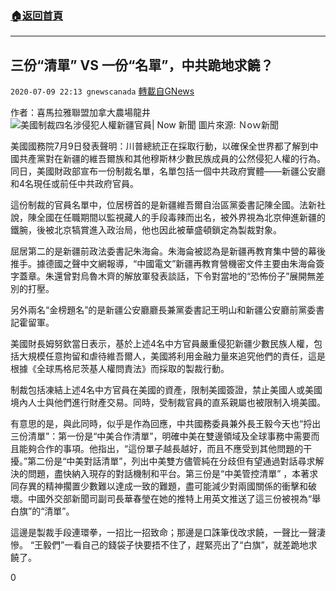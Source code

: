 ###  [:house:返回首頁](https://github.com/ourhimalayas/txt)
---

## 三份“清單” VS 一份“名單”，中共跪地求饒？
`2020-07-09 22:13 gnewscanada` [轉載自GNews](https://gnews.org/zh-hant/258949/)

作者：喜馬拉雅聯盟加拿大農場龍井
![美國制裁四名涉侵犯人權新疆官員| Now 新聞](https://lh3.googleusercontent.com/303GW4KzYPOoFknESt29zfV_iww4eplvKtfrLxQVMnJAVO59VLTCOEtZZEqrx1Tvlo-PGWL76hUtIBFG64t-Lrn7bqhoFXCXRjsMi_XgvW4OLqtzpe3BhI5P46I4nH3WhtnCe8I)
圖片來源: Ｎoｗ新聞

美國國務院7月9日發表聲明：川普總統正在採取行動，以確保全世界都了解到中國共產黨對在新疆的維吾爾族和其他穆斯林少數民族成員的公然侵犯人權的行為。同日，美國財政部宣布一份制裁名單，名單包括一個中共政府實體——新疆公安廳和4名現任或前任中共政府官員。

這份制裁的官員名單中，位居榜首的是新疆維吾爾自治區黨委書記陳全國。法新社說，陳全國在任職期間以監視藏人的手段毒辣而出名，被外界視為北京伸進新疆的鐵腕，後被北京犒賞進入政治局，他也因此被華盛頓鎖定為製裁對象。

屈居第二的是新疆前政法委書記朱海侖。朱海侖被認為是新疆再教育集中營的幕後推手。據德國之聲中文網報導，“中國電文”新疆再教育營機密文件主要由朱海侖簽字蓋章。朱還曾對烏魯木齊的解放軍發表談話，下令對當地的“恐怖份子”展開無差別的打壓。

另外兩名“金榜題名”的是新疆公安廳廳長兼黨委書記王明山和新疆公安廳前黨委書記霍留軍。

美國財長姆努欽當日表示，基於上述4名中方官員嚴重侵犯新疆少數民族人權，包括大規模任意拘留和虐待維吾爾人，美國將利用金融力量來追究他們的責任，這是根據《全球馬格尼茨基人權問責法》而採取的製裁行動。

制裁包括凍結上述4名中方官員在美國的資產，限制美國簽證，禁止美國人或美國境內人士與他們進行財產交易。同時，受制裁官員的直系親屬也被限制入境美國。

有意思的是，與此同時，似乎是作為回應，中共國務委員兼外長王毅今天也“捋出三份清單”：第一份是“中美合作清單”，明確中美在雙邊領域及全球事務中需要而且能夠合作的事項。他指出，“這份單子越長越好，而且不應受到其他問題的干擾。”第二份是“中美對話清單”，列出中美雙方儘管純在分歧但有望通過對話尋求解決的問題，盡快納入現存的對話機制和平台。第三份是“中美管控清單” ，本著求同存異的精神擱置少數難以達成一致的難題，盡可能減少對兩國關係的衝擊和破壞。中國外交部新聞司副司長華春瑩在她的推特上用英文推送了這三份被視為“舉白旗”的“清單”。

這邊是製裁手段連環拳，一招比一招致命；那邊是口誅筆伐改求饒，一聲比一聲淒慘。 “王毅們”一看自己的錢袋子快要捂不住了，趕緊亮出了“白旗”，就差跪地求饒了。

0
